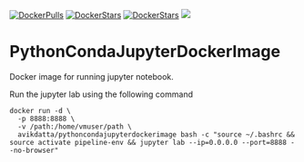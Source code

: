 [![DockerPulls](https://img.shields.io/docker/pulls/avikdatta/pythoncondajupyterdockerimage.svg)](https://registry.hub.docker.com/u/avikdatta/pythoncondajupyterdockerimage/)
[![DockerStars](https://img.shields.io/docker/stars/avikdatta/pythoncondajupyterdockerimage.svg)](https://registry.hub.docker.com/u/avikdatta/pythoncondajupyterdockerimage/)
[![DockerStars](https://img.shields.io/docker/automated/avikdatta/pythoncondajupyterdockerimage.svg)](https://registry.hub.docker.com/u/avikdatta/pythoncondajupyterdockerimage/)
[![](https://images.microbadger.com/badges/image/avikdatta/pythoncondajupyterdockerimage.svg)](https://microbadger.com/images/avikdatta/pythoncondajupyterdockerimage)
# PythonCondaJupyterDockerImage

Docker image for running jupyter notebook.

Run the jupyter lab using the following command

<pre><code>docker run -d \
  -p 8888:8888 \
  -v /path:/home/vmuser/path \
  avikdatta/pythoncondajupyterdockerimage bash -c "source ~/.bashrc && source activate pipeline-env && jupyter lab --ip=0.0.0.0 --port=8888 --no-browser"
</code></pre>